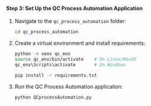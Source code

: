 #### **Step 3: Set Up the QC Process Automation Application**
1. Navigate to the `qc_process_automation` folder:  
   ```bash
   cd qc_process_automation
   ```
2. Create a virtual environment and install requirements:  
   ```bash
   python -m venv qc_env
   source qc_env/bin/activate    # On Linux/MacOS
   qc_env\Scripts\activate       # On Windows

   pip install -r requirements.txt
   ```
3. Run the QC Process Automation application:  
   ```bash
   python QCprocessAutomation.py
   ```